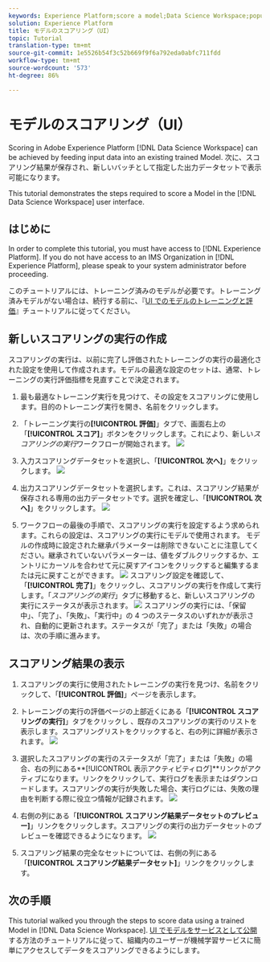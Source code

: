 ```yaml
---
keywords: Experience Platform;score a model;Data Science Workspace;popular topics
solution: Experience Platform
title: モデルのスコアリング（UI）
topic: Tutorial
translation-type: tm+mt
source-git-commit: 1e5526b54f3c52b669f9f6a792eda0abfc711fdd
workflow-type: tm+mt
source-wordcount: '573'
ht-degree: 86%

---
```



# モデルのスコアリング（UI）

Scoring in Adobe Experience Platform [!DNL Data Science Workspace] can be achieved by feeding input data into an existing trained Model. 次に、スコアリング結果が保存され、新しいバッチとして指定した出力データセットで表示可能になります。

This tutorial demonstrates the steps required to score a Model in the [!DNL Data Science Workspace] user interface.

## はじめに

In order to complete this tutorial, you must have access to [!DNL Experience Platform]. If you do not have access to an IMS Organization in [!DNL Experience Platform], please speak to your system administrator before proceeding.

このチュートリアルには、トレーニング済みのモデルが必要です。トレーニング済みモデルがない場合は、続行する前に、『[UI でのモデルのトレーニングと評価](./train-evaluate-model-ui.md)』チュートリアルに従ってください。

## 新しいスコアリングの実行の作成

スコアリングの実行は、以前に完了し評価されたトレーニングの実行の最適化された設定を使用して作成されます。モデルの最適な設定のセットは、通常、トレーニングの実行評価指標を見直すことで決定されます。

1. 最も最適なトレーニング実行を見つけて、その設定をスコアリングに使用します。目的のトレーニング実行を開き、名前をクリックします。

2. 「トレーニング実行の&#x200B;**[!UICONTROL 評価]**」タブで、画面右上の「**[!UICONTROL スコア]**」ボタンをクリックします。これにより、新しい&#x200B;*スコアリングの実行*ワークフローが開始されます。
   ![](../images/models-recipes/score/training_run_overview.png)

3. 入力スコアリングデータセットを選択し、「**[!UICONTROL 次へ]**」をクリックします。
   ![](../images/models-recipes/score/scoring_input.png)

4. 出力スコアリングデータセットを選択します。これは、スコアリング結果が保存される専用の出力データセットです。選択を確定し、「**[!UICONTROL 次へ]**」をクリックします。
   ![](../images/models-recipes/score/scoring_results.png)

5. ワークフローの最後の手順で、スコアリングの実行を設定するよう求められます。これらの設定は、スコアリングの実行にモデルで使用されます。
モデルの作成時に設定された継承パラメーターは削除できないことに注意してください。継承されていないパラメーターは、値をダブルクリックするか、エントリにカーソルを合わせて元に戻すアイコンをクリックすると編集するまたは元に戻すことができます。
   ![](../images/models-recipes/score/configuration.png)
スコアリング設定を確認して、「**[!UICONTROL 完了]**」をクリックし、スコアリングの実行を作成して実行します。「*スコアリングの実行*」タブに移動すると、新しいスコアリングの実行にステータスが表示されます。
   ![](../images/models-recipes/score/scoring_runs_tab.png)
スコアリングの実行には、「保留中」、「完了」、「失敗」、「実行中」の 4 つのステータスのいずれかが表示され、自動的に更新されます。ステータスが「完了」または「失敗」の場合は、次の手順に進みます。

## スコアリング結果の表示

1. スコアリングの実行に使用されたトレーニングの実行を見つけ、名前をクリックして、「**[!UICONTROL 評価]**」ページを表示します。

2. トレーニングの実行の評価ページの上部近くにある「**[!UICONTROL スコアリングの実行]**」タブをクリックし 、既存のスコアリングの実行のリストを表示します。スコアリングリストをクリックすると、右の列に詳細が表示されます。
   ![](../images/models-recipes/score/view_details.png)

3. 選択したスコアリングの実行のステータスが「完了」または「失敗」の場合、右の列にある&#x200B;**[!UICONTROL 表示アクティビティログ]**リンクがアクティブになります。リンクをクリックして、実行ログを表示またはダウンロードします。スコアリングの実行が失敗した場合、実行ログには、失敗の理由を判断する際に役立つ情報が記録されます。
   ![](../images/models-recipes/score/activity_logs.png)

4. 右側の列にある「**[!UICONTROL スコアリング結果データセットのプレビュー]**」リンクをクリックします。スコアリングの実行の出力データセットのプレビューを確認できるようになります。
   ![](../images/models-recipes/score/preview_results.png)

5. スコアリング結果の完全なセットについては、右側の列にある「**[!UICONTROL スコアリング結果データセット]**」リンクをクリックします。

## 次の手順

This tutorial walked you through the steps to score data using a trained Model in [!DNL Data Science Workspace]. [UI でモデルをサービスとして公開](./publish-model-service-ui.md)する方法のチュートリアルに従って、組織内のユーザーが機械学習サービスに簡単にアクセスしてデータをスコアリングできるようにします。

